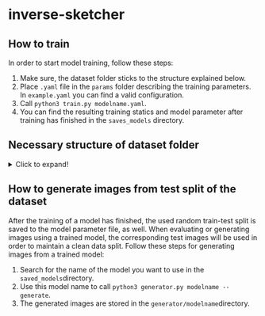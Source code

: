 # inverse-sketcher


## How to train
In order to start model training, follow these steps:
1. Make sure, the dataset folder sticks to the structure explained below.
2. Place ``.yaml`` file in the ``params`` folder describing the training parameters. In ``example.yaml`` you can find a valid configuration.
3. Call ``python3 train.py modelname.yaml``.
4. You can find the resulting training statics and model parameter after training has finished in the ``saves_models`` directory.

## Necessary structure of dataset folder
<details>
 
```
dataset
 |dataset1
   |photo
     |class1
       |image files...
     |class2
       |image files...
     |...
     |classN
   |sketch
     |class1
       |image files...
     |class2
       |image files...
     |...
     |classN
```
 <summary>Click to expand!</summary>
 </details>
 
 ## How to generate images from test split of the dataset
After the training of a model has finished, the used random train-test split is saved to the model parameter file, as well. When evaluating or generating images using a trained model, the corresponding test images will be used in order to maintain a clean data split. Follow these steps for generating images from a trained model: 
1. Search for the name of the model you want to use in the ``saved_models``directory.
2. Use this model name to call ``python3 generator.py modelname --generate``.
3. The generated images are stored in the ``generator/modelname``directory.
